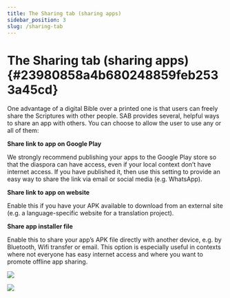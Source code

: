 ```yaml
---
title: The Sharing tab (sharing apps)
sidebar_position: 3
slug: /sharing-tab
---
```


# The Sharing tab (sharing apps) {#23980858a4b680248859feb2533a45cd}

One advantage of a digital Bible over a printed one is that users can freely share the Scriptures with other people. SAB provides several, helpful ways to share an app with others. You can choose to allow the user to use any or all of them:

**Share link to app on Google Play**

We strongly recommend publishing your apps to the Google Play store so that the diaspora can have access, even if your local context don’t have internet access. If you have published it, then use this setting to provide an easy way to share the link via email or social media (e.g. WhatsApp).

**Share link to app on website**

Enable this if you have your APK available to download from an external site (e.g. a language-specific website for a translation project).

**Share app installer file**

Enable this to share your app’s APK file directly with another device, e.g. by Bluetooth, Wifi transfer or email. This option is especially useful in contexts where not everyone has easy internet access and where you want to promote offline app sharing.

![](/notion_imgs/sharing-tab.23980858-a4b6-8013-a952-d2dc89290994.png)

![](/notion_imgs/sharing-tab.23980858-a4b6-8059-97cc-f8f787c78265.png)

